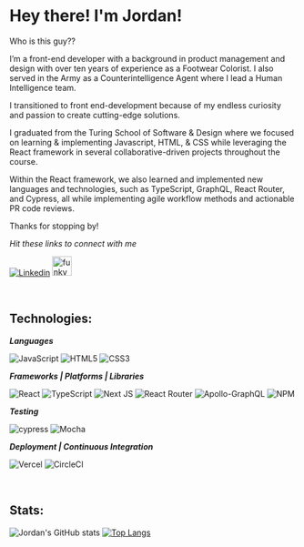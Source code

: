 # Hey there! I'm Jordan!

Who is this guy??

I’m a front-end developer with a background in product management and design with over ten years of experience as a Footwear Colorist. I also served in the Army as a Counterintelligence Agent where I lead a Human Intelligence team. 

I transitioned  to front end-development because of my endless curiosity and passion to create cutting-edge solutions.

I graduated from the Turing School of Software & Design where we focused on learning & implementing Javascript, HTML, & CSS while leveraging the React framework in several collaborative-driven projects throughout the course.

Within the React framework, we also learned and implemented new languages and technologies, such as TypeScript, GraphQL, React Router, and Cypress, all while implementing agile workflow methods and actionable PR code reviews.

Thanks for stopping by!

*Hit these links to connect with me*

[![Linkedin](https://img.shields.io/badge/linkedin-%230077B5.svg?style=for-the-badge&logo=linkedin&logoColor=white)](https://www.linkedin.com/in/jordan-farelli/)
    <a href='https://portfolio-jfarelli.vercel.app/' target="_blank"><img alt="funky" src="https://user-images.githubusercontent.com/97558758/206769742-1fb11c09-fe7e-4513-8b9d-8878a9df3261.png" width="34px"></img></a>

<br>

## <b>Technologies:</b>

***Languages***

![JavaScript](https://img.shields.io/badge/javascript-%23323330.svg?style=for-the-badge&logo=javascript&logoColor=%23F7DF1E)
![HTML5](https://img.shields.io/badge/html5-%23E34F26.svg?style=for-the-badge&logo=html5&logoColor=white)
![CSS3](https://img.shields.io/badge/css3-%231572B6.svg?style=for-the-badge&logo=css3&logoColor=white)

***Frameworks | Platforms | Libraries***

![React](https://img.shields.io/badge/react-%2320232a.svg?style=for-the-badge&logo=react&logoColor=%2361DAFB)
![TypeScript](https://img.shields.io/badge/typescript-%23007ACC.svg?style=for-the-badge&logo=typescript&logoColor=white)
![Next JS](https://img.shields.io/badge/Next-black?style=for-the-badge&logo=next.js&logoColor=white)
![React Router](https://img.shields.io/badge/React_Router-CA4245?style=for-the-badge&logo=react-router&logoColor=white)
![Apollo-GraphQL](https://img.shields.io/badge/-ApolloGraphQL-311C87?style=for-the-badge&logo=apollo-graphql)
![NPM](https://img.shields.io/badge/NPM-%23000000.svg?style=for-the-badge&logo=npm&logoColor=white)

***Testing***

![cypress](https://img.shields.io/badge/-cypress-%23E5E5E5?style=for-the-badge&logo=cypress&logoColor=058a5e)
![Mocha](https://img.shields.io/badge/-mocha-%238D6748?style=for-the-badge&logo=mocha&logoColor=white)

***Deployment | Continuous Integration***

![Vercel](https://img.shields.io/badge/vercel-%23000000.svg?style=for-the-badge&logo=vercel&logoColor=white)
![CircleCI](https://img.shields.io/badge/circle%20ci-%23161616.svg?style=for-the-badge&logo=circleci&logoColor=white)

<br>

## <b>Stats:</b>
![Jordan's GitHub stats](https://github-readme-stats.vercel.app/api?username=jfarelli&show_icons=true&theme=transparent)
[![Top Langs](https://github-readme-stats.vercel.app/api/top-langs/?username=jfarelli&layout=compact&theme=transparent)](https://github.com/jfarelli/github-readme-stats)
<br>
